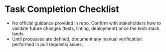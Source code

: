 # Task Completion Checklist

- No official guidance provided in repo. Confirm with stakeholders how to validate future changes (tests, linting, deployment) once the tech stack lands.
- Until processes are defined, document any manual verification performed in pull requests/issues.